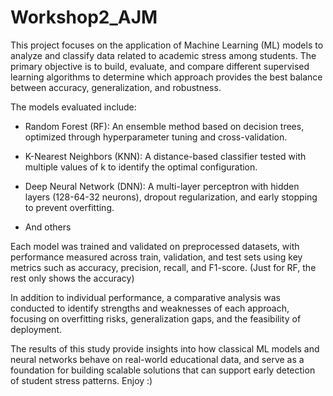 # Workshop2_AJM

This project focuses on the application of Machine Learning (ML) models to analyze and classify data related to academic stress among students. The primary objective is to build, evaluate, and compare different supervised learning algorithms to determine which approach provides the best balance between accuracy, generalization, and robustness.

The models evaluated include:

- Random Forest (RF): An ensemble method based on decision trees, optimized through hyperparameter tuning and cross-validation.

- K-Nearest Neighbors (KNN): A distance-based classifier tested with multiple values of k to identify the optimal configuration.

- Deep Neural Network (DNN): A multi-layer perceptron with hidden layers (128-64-32 neurons), dropout regularization, and early stopping to prevent overfitting.

- And others

Each model was trained and validated on preprocessed datasets, with performance measured across train, validation, and test sets using key metrics such as accuracy, precision, recall, and F1-score. (Just for RF, the rest only shows the accuracy)

In addition to individual performance, a comparative analysis was conducted to identify strengths and weaknesses of each approach, focusing on overfitting risks, generalization gaps, and the feasibility of deployment.

The results of this study provide insights into how classical ML models and neural networks behave on real-world educational data, and serve as a foundation for building scalable solutions that can support early detection of student stress patterns. Enjoy :) 
